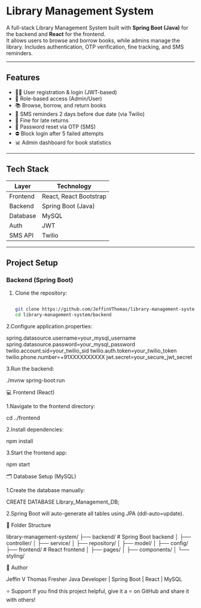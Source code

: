 # Library Management System

A full-stack Library Management System built with **Spring Boot (Java)** for the backend and **React** for the frontend.  
It allows users to browse and borrow books, while admins manage the library. Includes authentication, OTP verification, fine tracking, and SMS reminders.

---

##  Features

- 🧑‍💼 User registration & login (JWT-based)
- 🔐 Role-based access (Admin/User)
- 📚 Browse, borrow, and return books
- 📅 SMS reminders 2 days before due date (via Twilio)
- 💸 Fine for late returns
- 🔁 Password reset via OTP (SMS)
- ⛔ Block login after 5 failed attempts
- 📊 Admin dashboard for book statistics

---

##  Tech Stack

| Layer     | Technology               |
|-----------|--------------------------|
| Frontend  | React, React Bootstrap   |
| Backend   | Spring Boot (Java)       |
| Database  | MySQL                    |
| Auth      | JWT                      |
| SMS API   | Twilio                   |

---

##  Project Setup

### Backend (Spring Boot)

1. Clone the repository:
   ```bash
   
   git clone https://github.com/JeffinVThomas/library-management-system.git
   cd library-management-system/backend
   
2.Configure application.properties:

spring.datasource.username=your_mysql_username
spring.datasource.password=your_mysql_password
twilio.account.sid=your_twilio_sid
twilio.auth.token=your_twilio_token
twilio.phone.number=+91XXXXXXXXXX
jwt.secret=your_secure_jwt_secret

3.Run the backend:

./mvnw spring-boot:run

💻 Frontend (React)

1.Navigate to the frontend directory:

cd ../frontend

2.Install dependencies:

npm install

3.Start the frontend app:

npm start

🗂️ Database Setup (MySQL)

1.Create the database manually:

CREATE DATABASE Library_Management_DB;

2.Spring Boot will auto-generate all tables using JPA (ddl-auto=update).

📁 Folder Structure

library-management-system/
├── backend/         # Spring Boot backend
│   ├── controller/
│   ├── service/
│   ├── repository/
│   ├── model/
│   ├── config/
├── frontend/        # React frontend
│   ├── pages/
│   ├── components/
│   └── styling/

👤 Author

Jeffin V Thomas
Fresher Java Developer | Spring Boot | React | MySQL

⭐️ Support
If you find this project helpful, give it a ⭐ on GitHub and share it with others!
